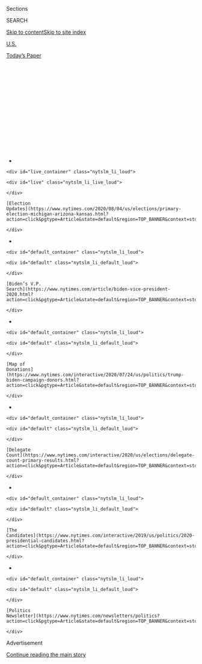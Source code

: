 <div id="app">

<div>

<div>

<div>

<div class="NYTAppHideMasthead css-1q2w90k e1suatyy0">

<div class="section css-ui9rw0 e1suatyy2">

<div class="css-eph4ug er09x8g0">

<div class="css-6n7j50">

</div>

<span class="css-1dv1kvn">Sections</span>

<div class="css-10488qs">

<span class="css-1dv1kvn">SEARCH</span>

</div>

[Skip to content](#site-content)[Skip to site
index](#site-index)

</div>

<div id="masthead-section-label" class="css-1wr3we4 eaxe0e00">

[U.S.](https://www.nytimes.com/section/us)

</div>

<div class="css-10698na e1huz5gh0">

</div>

</div>

<div id="masthead-bar-one" class="section hasLinks css-15hmgas e1csuq9d3">

<div class="css-uqyvli e1csuq9d0">

</div>

<div class="css-1uqjmks e1csuq9d1">

</div>

<div class="css-9e9ivx">

[](https://myaccount.nytimes.com/auth/login?response_type=cookie&client_id=vi)

</div>

<div class="css-1bvtpon e1csuq9d2">

[Today’s
Paper](https://www.nytimes.com/section/todayspaper)

</div>

</div>

</div>

</div>

<div data-aria-hidden="false">

<div id="site-content" data-role="main">

<div>

<div class="css-1aor85t" style="opacity:0.000000001;z-index:-1;visibility:hidden">

<div class="css-1hqnpie">

<div class="css-epjblv">

<span class="css-17xtcya">[U.S.](/section/us)</span><span class="css-x15j1o">|</span><span class="css-fwqvlz">Freed
by Court Ruling, Republicans Step Up Effort to Patrol
Voting</span>

</div>

<div class="css-k008qs">

<div class="css-1iwv8en">

<span class="css-18z7m18"></span>

<div>

</div>

</div>

<span class="css-1n6z4y">https://nyti.ms/2zJmX6j</span>

<div class="css-1705lsu">

<div class="css-4xjgmj">

<div class="css-4skfbu" data-role="toolbar" data-aria-label="Social Media Share buttons, Save button, and Comments Panel with current comment count" data-testid="share-tools">

  - 
  - 
  - 
  - 
    
    <div class="css-6n7j50">
    
    </div>

  - 
  - 

</div>

</div>

</div>

</div>

</div>

</div>

<div id="NYT_TOP_BANNER_REGION" class="css-13pd83m">

<div>

<div id="styln-elections-notifications-menu" class="section interactive-content interactive-size-medium css-1edisqu">

<div class="css-17ih8de interactive-body">

<div class="nytslm_innerContainer" data-aria-live="polite">

<div class="nytslm_title">

</div>

  - 
    
    <div id="live_container" class="nytslm_li_loud">
    
    <div id="live" class="nytslm_li_live_loud">
    
    </div>
    
    [Election
    Updates](https://www.nytimes.com/2020/08/04/us/elections/primary-election-michigan-arizona-kansas.html?action=click&pgtype=Article&state=default&region=TOP_BANNER&context=storylines_menu)
    
    </div>

  - 
    
    <div id="default_container" class="nytslm_li_loud">
    
    <div id="default" class="nytslm_li_default_loud">
    
    </div>
    
    [Biden’s V.P.
    Search](https://www.nytimes.com/article/biden-vice-president-2020.html?action=click&pgtype=Article&state=default&region=TOP_BANNER&context=storylines_menu)
    
    </div>

  - 
    
    <div id="default_container" class="nytslm_li_loud">
    
    <div id="default" class="nytslm_li_default_loud">
    
    </div>
    
    [Map of
    Donations](https://www.nytimes.com/interactive/2020/07/24/us/politics/trump-biden-campaign-donors.html?action=click&pgtype=Article&state=default&region=TOP_BANNER&context=storylines_menu)
    
    </div>

  - 
    
    <div id="default_container" class="nytslm_li_loud">
    
    <div id="default" class="nytslm_li_default_loud">
    
    </div>
    
    [Delegate
    Count](https://www.nytimes.com/interactive/2020/us/elections/delegate-count-primary-results.html?action=click&pgtype=Article&state=default&region=TOP_BANNER&context=storylines_menu)
    
    </div>

  - 
    
    <div id="default_container" class="nytslm_li_loud">
    
    <div id="default" class="nytslm_li_default_loud">
    
    </div>
    
    [The
    Candidates](https://www.nytimes.com/interactive/2019/us/politics/2020-presidential-candidates.html?action=click&pgtype=Article&state=default&region=TOP_BANNER&context=storylines_menu)
    
    </div>

  - 
    
    <div id="default_container" class="nytslm_li_loud">
    
    <div id="default" class="nytslm_li_default_loud">
    
    </div>
    
    [Politics
    Newsletter](https://www.nytimes.com/newsletters/politics?action=click&pgtype=Article&state=default&region=TOP_BANNER&context=storylines_menu)
    
    </div>

</div>

</div>

</div>

</div>

</div>

<div id="top-wrapper" class="css-1sy8kpn">

<div id="top-slug" class="css-l9onyx">

Advertisement

</div>

[Continue reading the main
story](#after-top)

<div class="ad top-wrapper" style="text-align:center;height:100%;display:block;min-height:250px">

<div id="top" class="place-ad" data-position="top" data-size-key="top">

</div>

</div>

<div id="after-top">

</div>

</div>

<div>

<div id="sponsor-wrapper" class="css-1hyfx7x">

<div id="sponsor-slug" class="css-19vbshk">

Supported by

</div>

[Continue reading the main
story](#after-sponsor)

<div id="sponsor" class="ad sponsor-wrapper" style="text-align:center;height:100%;display:block">

</div>

<div id="after-sponsor">

</div>

</div>

<div class="css-186x18t">

</div>

<div class="css-1vkm6nb ehdk2mb0">

# Freed by Court Ruling, Republicans Step Up Effort to Patrol Voting

</div>

Officials seek to recruit 50,000 poll watchers and spend millions to
fight voter fraud. Democrats say the real goal is to stop them from
voting.

<div class="css-79elbk" data-testid="photoviewer-wrapper">

<div class="css-z3e15g" data-testid="photoviewer-wrapper-hidden">

</div>

<div class="css-1a48zt4 ehw59r15" data-testid="photoviewer-children">

![<span class="css-16f3y1r e13ogyst0" data-aria-hidden="true">A voter
filled out her ballot in an early vote center in Merced, Calif., in
March.</span><span class="css-cnj6d5 e1z0qqy90" itemprop="copyrightHolder"><span class="css-1ly73wi e1tej78p0">Credit...</span><span><span>Max
Whittaker for The New York
Times</span></span></span>](https://static01.nyt.com/images/2020/05/08/us/00VOTING-ca/merlin_169921596_763afaf1-bd90-47b6-9956-cb82367fbed7-articleLarge.jpg?quality=75&auto=webp&disable=upscale)

</div>

</div>

<div class="css-18e8msd">

<div class="css-vp77d3 epjyd6m0">

<div class="css-1baulvz">

By [<span class="css-1baulvz last-byline" itemprop="name">Michael
Wines</span>](https://www.nytimes.com/by/michael-wines)

</div>

</div>

  - 
    
    <div class="css-ld3wwf e16638kd2">
    
    May 18,
    2020
    
    </div>

  - 
    
    <div class="css-4xjgmj">
    
    <div class="css-d8bdto" data-role="toolbar" data-aria-label="Social Media Share buttons, Save button, and Comments Panel with current comment count" data-testid="share-tools">
    
      - 
      - 
      - 
      - 
        
        <div class="css-6n7j50">
        
        </div>
    
      - 
      - 
    
    </div>
    
    </div>

</div>

</div>

<div class="section meteredContent css-1r7ky0e" name="articleBody" itemprop="articleBody">

<div class="css-1fanzo5 StoryBodyCompanionColumn">

<div class="css-53u6y8">

WASHINGTON — Six months before a presidential election in which turnout
could matter more than persuasion, the Republican Party, the Trump
campaign and conservative activists are mounting an aggressive national
effort to shape who gets to vote in November — and whose ballots are
counted.

Its premise is that a Republican victory in November is imperiled by
widespread voter fraud, a baseless charge embraced by President Trump
[but repeatedly debunked by
research.](https://www.brennancenter.org/sites/default/files/analysis/Briefing_Memo_Debunking_Voter_Fraud_Myth.pdf)
Democrats and voting rights advocates say the driving factor is
politics, not fraud — especially since [Mr.
Trump’s](https://www.nytimes.com/2020/06/27/us/politics/trump-biden-protests-polling.html)
narrow win in 2016 underscored the potentially crucial value of
depressing turnout by Democrats, particularly minorities.

The Republican program, which has gained steam in recent weeks,
envisions recruiting up to 50,000 volunteers in 15 key states to monitor
polling places and challenge ballots and voters deemed suspicious. That
is part of a $20 million plan that also allots millions to challenge
lawsuits by Democrats and
[voting-rights](https://www.nytimes.com/2020/07/18/us/supreme-court-voting-rights.html)
advocates seeking to loosen state restrictions on balloting. The party
and its allies also intend to use advertising, [the
internet](https://protectthevote.com/?utm_medium=email&utm_source=pu_48&utm_campaign=20200508_123842_&utm_content=&_ga=2.58845101.124784289.1588967538-1349174632.1588967538)
and Mr. Trump’s command of the airwaves to cast Democrats as agents of
election theft.

*\[Read more about* [*fake ballots, mail-in voting and voter
fraud*](https://www.nytimes.com/article/mail-in-vote-fraud-ballot.html)*.\]*

The efforts are bolstered by a 2018 federal court ruling that for the
first time in nearly four decades allows the national Republican Party
to mount campaigns against purported voter fraud without court approval.
The court ban on Republican Party voter-fraud operations [was imposed
in 1982, and then modified in 1986 and again
in 1990,](https://www.theatlantic.com/politics/archive/2018/01/the-gop-just-received-another-tool-for-suppressing-votes/550052/)
each time after courts found instances of Republicans intimidating or
working to exclude minority voters in the name of preventing fraud. The
party was found to have violated it yet again in 2004.

</div>

</div>

<div class="css-1fanzo5 StoryBodyCompanionColumn">

<div class="css-53u6y8">

The 2018 ruling merely “allows the R.N.C. to play by the same rules as
Democrats,” a spokeswoman for the Republican National Committee, Mandi
Merritt, said in a statement.

“Now the R.N.C. can work more closely with state parties and campaigns
to do what we do best — ensure that more people vote through our
unmatched field program,” the statement said.

Democrats will deploy their own army of poll watchers, seeking both to
maximize Democratic turnout and contest Republican practices they
believe improperly challenge or deter voters. One allied group seeking
to counter the Republican effort, Fair Fight, plans to have its own
representatives in the same swing states Republicans have targeted.

The Republican program escalates a focus on limiting who can vote that
became a juggernaut after the Supreme Court dismantled the Voting Rights
Act in 2013. It also reflects an enduring tension in American life in
which the voting rights of minorities — whether granted in 1870 by the
15th Amendment or nearly a century later by the Voting Rights Act of
1965 — seldom seem free from challenge.

Besides the national party and Mr. Trump’s campaign strategists,
conservative advocacy groups are joining lawsuits, recruiting poll
monitors and mounting media campaigns of their own. Leading them is a
new and well-funded organization, the [Honest Elections
Project](https://www.honestelections.org/), formed by [Leonard
Leo](https://www.washingtonpost.com/graphics/2019/investigations/leonard-leo-federalists-society-courts/),
a prolific fund-raiser, advocate of a conservative judiciary and
confidant of Mr. Trump.

</div>

</div>

<div class="css-1fanzo5 StoryBodyCompanionColumn">

<div class="css-53u6y8">

Republicans will have an Election Day operations program “that probably
no other presidential campaign has had before,” Josh Helton, a
Republican consultant, said [at a
meeting](https://cpac.conservative.org/protecting-the-ballot-box-defeating-the-lefts-voter-fraud-machine/)
of the Conservative Political Action Committee in March. “It’s going to
be all hands on
deck.”

<div id="NYT_MAIN_CONTENT_1_REGION" class="css-9tf9ac">

<div>

<div id="styln-nfldraft-updates-block" class="section interactive-content interactive-size-medium css-1ftcdic">

<div class="css-17ih8de interactive-body">

<div id="styln-briefing-block" data-asset-id="">

<div class="briefing-block-header-section">

# [Latest Updates: 2020 Election](https://www.nytimes.com/2020/08/04/us/elections/primary-election-michigan-arizona-kansas.html?action=click&pgtype=Article&state=default&region=MAIN_CONTENT_1&context=storylines_live_updates)

<div class="briefing-block-ts">

Updated 2020-08-04T19:23:30.305Z

</div>

</div>

  - [Two G.O.P. Senate primaries offer — what else? — a test of loyalty
    to
    Trump.](https://www.nytimes.com/2020/08/04/us/elections/primary-election-michigan-arizona-kansas.html?action=click&pgtype=Article&state=default&region=MAIN_CONTENT_1&context=storylines_live_updates#link-3924dd44)
  - [President Trump is suddenly a big supporter of mail-in voting — in
    Florida.](https://www.nytimes.com/2020/08/04/us/elections/primary-election-michigan-arizona-kansas.html?action=click&pgtype=Article&state=default&region=MAIN_CONTENT_1&context=storylines_live_updates#link-32b39e33)
  - [Election experts warn Congress about widespread disenfranchisement
    of voters of color in
    November.](https://www.nytimes.com/2020/08/04/us/elections/primary-election-michigan-arizona-kansas.html?action=click&pgtype=Article&state=default&region=MAIN_CONTENT_1&context=storylines_live_updates#link-6d019753)

<div class="briefing-block-footer">

<div class="briefing-block-footer-meta">

[See more
updates](https://www.nytimes.com/2020/08/04/us/elections/primary-election-michigan-arizona-kansas.html?action=click&pgtype=Article&state=default&region=MAIN_CONTENT_1&context=storylines_live_updates)

</div>

</div>

</div>

</div>

</div>

</div>

</div>

In battleground states, that extends even to comparatively quiet places
like Fond du Lac County, an eastern Wisconsin outpost of about 100,000
people and 1,200 farms midway between Green Bay and Milwaukee.

“I think the big push is going to be for poll observers” in November’s
general election, the Republican Party county chairman, Rohn Bishop,
said this month. “No harm in making sure.” Indeed, he said that training
sessions for election monitors were already in the works.

Democrats who have been tracking the effort say the goal is not to limit
fraud, but to make the supposed threat of election theft the tentpole of
a coordinated campaign by Republicans and their allies to limit the
number of Democratic ballots counted in November.

“This is a burn-it-down strategy, a strategy to win at all costs,” said
Lauren Groh-Wargo, the senior adviser at Fair Fight, the voting rights
group founded by Stacey Abrams, the former Democratic candidate for
governor of Georgia. “They see this as central to victory.”

[Fair Fight](https://fairfight.com/fair-fight-2020/) claims that the
groups’ combined spending on lawsuits, election monitoring and spreading
allegations of cheating will far exceed the $20 million announced to
date. That message, blasted out, in particular by Mr. Trump, has stirred
concerns that the Republican fraud drumbeat could lay the groundwork for
Mr. Trump and his supporters [to reject the election
results](https://www.washingtonpost.com/opinions/2020/05/14/we-need-prepare-possibility-trump-rejecting-election-results/)
should he lose.

The Covid-19 pandemic has raised the stakes further, leading Democrats
and voting rights advocates to call for expanded voting by mail and Mr.
Trump and some Republicans to claim with little evidence that it would
invite fraud.

</div>

</div>

<div class="css-1fanzo5 StoryBodyCompanionColumn">

<div class="css-53u6y8">

Some skeptics say the voting wars are partly political Kabuki, acted out
to rally supporters in both parties and raise funds for advocacy groups.
But in a presidential election where social distancing has muffled
campaigning and few voters remain on the fence, turnout has taken on
outsize importance. And neither side disputes that November’s vote, as
in 2016, could turn on a relative handful of ballots in key states.

Neither the Trump campaign nor the Republican National Committee
responded to requests for interviews, although the committee provided a
summary of its work and policies. In essence, Republicans say Democratic
efforts to relax voting restrictions are partisan moves that demand a
firm response, and that Republican countermeasures reflect standard
political mobilizing.

Others say the Republican focus on vanishingly rare cases of fraud
targets a politically useful phantom.

“It’s utter nonsense. [This has been shown over and
over,”](https://www.brennancenter.org/sites/default/files/legal-work/Briefing_Memo_Debunking_Voter_Fraud_Myth.pdf)
said Kenneth R. Mayer, an elections expert at the University of
Wisconsin-Madison. “The continued insistence that there are material
levels of intentional voter fraud is itself a form of fraud.”

But political strategists insisted at the conservative committee
conference in March that ballot fakery was a major concern. “In some of
these areas where there’s no Republican presence whatsoever, then
they’re going to cheat, and they’re going to cheat early and they’re
going to cheat often,” Mr. Helton said at the March conference. At
polling places, he said, “just having a presence of some sort is a
deterrent for probably 80 percent of the bad behavior.”

Being present at the polls is not unusual; in fact, both parties monitor
polls. Monitors check whether poll workers follow the rules and can
complain to election supervisors or summon party lawyers if differences
are not resolved.

They also can challenge voters’ right to cast a ballot — if, for
instance, a voter lacks a required ID card. That can force voters to
cast provisional ballots that are not counted unless they prove their
eligibility.

</div>

</div>

<div class="css-1fanzo5 StoryBodyCompanionColumn">

<div class="css-53u6y8">

But Democrats say the Republican focus on monitors and repeated
allegations of fraud are part of a coordinated strategy to depress
turnout, especially by minorities, by fueling anxieties among voters
already suspicious of the authorities.

“They don’t need to keep millions of people away” from the polls, Ms.
Groh-Wargo said. “Challenge a couple of voters here, a couple there, and
it all aggregates up. They realize they’re going to win or lose this
thing at the margins.”

Among other things, Democrats cite Mr. Trump’s repeated demands that law
enforcement officers patrol the polls and the recent creation of
voter-fraud task forces by Republicans in four state governments, at
least in part at the national party’s urging.

They also point to a meeting in February attended by conservative
political luminaries and at least one national Republican Party
official, sponsored by the Center for National Policy, a group of
conservative power brokers. The topic was voter fraud and “ballot
security” operations, particularly in inner cities and areas with Native
American populations, according to The Intercept, which [published
excerpts from a
recording](https://theintercept.com/2020/04/11/republican-poll-watchers-vote-by-mail-voter-fraud/?ref=hvper.com)
of the meeting.

One group represented at that meeting, Texas-based [True the
Vote](https://truethevote.org/), is recruiting military veterans to
become poll monitors. The group, an offshoot of a Houston Tea Party
branch, was scrutinized by local prosecutors after its first
poll-monitoring effort in 2012 [sparked complaints of voter
intimidation](https://www.theatlantic.com/magazine/archive/2012/10/the-ballot-cops/309085/).

The group’s founder, Catherine Engelbrecht, told the gathering that
Democrats could inundate the polls with phony votes. “The swarming
tactics of a radicalized socialist mind-set,” she warned, “is a
dangerous thing to behold.” The group did not respond to a request for
comment.

History also offers reason for Democrats’ concern. The court order
vacated in 2018 involved repeated efforts to depress Democratic turnout.
In the first instance, the party recruited off-duty police officers
wearing “National Ballot Security Task Force” armbands to monitor
polling places in black and Latino neighborhoods in New Jersey. A
Democratic lawsuit claimed the officers hectored poll workers and voters
and stopped volunteers from helping voters cast ballots.

</div>

</div>

<div class="css-1fanzo5 StoryBodyCompanionColumn">

<div class="css-53u6y8">

At the Conservative Political Action Committee conference, Justin Clark,
a Trump campaign senior adviser overseeing Election Day operations,
argued that the court order had handed a decades-long edge to Democrats.

“We were really operating with one hand behind our back,” he said.

Speaking to Wisconsin Republicans in November, Mr. Clark said the
party’s expanded poll-monitoring plans were accelerated by defeats
last November in governor’s races in Kentucky and Louisiana.

The party has named three regional directors of Election Day operations,
is hiring directors in 15 key states and will beef up the paid staffs
that recruit and work with volunteers. Wisconsin, for example, is to
receive 100 operatives, compared with 62 in 2016.

One aim, he said, is to expand poll monitoring beyond the usual big-city
Democratic strongholds. Mr. Clark, in remarks [that were posted
online](https://www.youtube.com/watch?v=am0egba-KNQ) by the Democratic
opposition group [American Bridge](https://americanbridgepac.org), cited
a county where he said Mr. Trump won by 14,000 votes in 2016. “But maybe
he should have won by 17,000,” he said. “Their cheating doesn’t just
happen when you lose a county.”

In addition to the $20 million raised by the party for legal battles
over election rules, conservative advocacy groups have joined the legal
war, filing lawsuits and briefs in states such as New Mexico, Minnesota
and Nevada. The Honest Elections Project, which surfaced only this
spring, already has joined legal battles over voting in six states and
has spent $250,000 on advertising opposing voting by mail.

Honest Elections officials did not respond to a request for an
interview. But an account in the online publication Axios in January
detailed plans by Mr. Leo, its creator, [“to funnel tens of millions of
dollars](https://www.axios.com/leonard-leo-crc-advisors-federalist-society-50d4d844-19a3-4eab-af2b-7b74f1617d1c.html?utm_source=twitter&utm_medium=twsocialshare&utm_campaign=organic)
into conservative fights” nationwide.

Republicans said the goal of their litigation effort was “to ensure the
integrity of the 2020 election” and rebuff Democratic attempts “to sue
their way to victory in 2020.” But [Marc Elias, a Washington
lawyer](https://www.perkinscoie.com/en/professionals/marc-e-elias.html)
who represents Democrats in many of the suits that Republicans are
contesting, said every Republican court filing had sought to add or keep
limits on voting rather than remove them.

</div>

</div>

<div class="css-1fanzo5 StoryBodyCompanionColumn">

<div class="css-53u6y8">

“I go to bed sleeping pretty well, thinking I’m fighting for everybody
to be able to vote,” he said. “When was the last time a party said it
would spend $20 million to make voting
harder?”

</div>

</div>

<div>

</div>

</div>

<div>

</div>

<div>

</div>

<div id="NYT_BELOW_MAIN_CONTENT_REGION">

<div>

<div id="STLYN_guide_v1_STYLN_guide_a" class="section css-l08pwh interactive-content interactive-size-medium">

<div class="css-17ih8de interactive-body">

<div class="g-story g-freebird g-max-limit" data-preview-slug="styln-scroll-guide">

</div>

<div id="g-electionguide-id" class="g-electionguide">

<div class="g-electionguide-container">

<div class="g-electionguide-wrapper">

<div class="g-electionguide-logo">

</div>

# Our 2020 Election Guide

Updated Aug. 4, 2020

  - 
    
    -----
    
    ## The Latest
    
      - Five states are holding primary elections Tuesday, with voters
        in Arizona, Kansas, Michigan, Missouri and Washington State
        choosing nominees for Congress and local offices. [Follow live
        election updates
        here.](https://www.nytimes.com/2020/08/04/us/elections/primary-election-michigan-arizona-kansas.html?action=click&pgtype=Article&state=default&region=BELOW_MAIN_CONTENT&context=storylines_guide)

  - 
    
    -----
    
    ## Biden’s V.P. Search
    
      - [Here are 13
        women](https://www.nytimes.com/article/biden-vice-president-2020.html?action=click&pgtype=Article&state=default&region=BELOW_MAIN_CONTENT&context=storylines_guide)
        who have been under consideration to be Joe Biden’s running
        mate, and why each might be chosen — and might not be.

  - 
    
    -----
    
    ## Keep Up With Our Coverage
    
      - Get an
        [email](https://www.nytimes.com/newsletters/politics?action=click&pgtype=Article&state=default&region=BELOW_MAIN_CONTENT&context=storylines_guide)
        recapping the day’s news
    
    <!-- end list -->
    
      - Download our mobile app on
        [iOS](https://apps.apple.com/us/app/nytimes/id284862083?ls=1&mat_click_id=5c79ae7455014fd1bd66b5610c05b8f2-20191112-16948&referrer=mat_click_id%3D5c79ae7455014fd1bd66b5610c05b8f2-20191112-16948%26link_click_id%3D722930677036718082)
        and
        [Android](http://a.localytics.com/android?id=com.nytimes.android&referrer=utm_source%3Dother_nyt_mobile_web%26utm_medium%3DWeb%2520page%26utm_term%3DGeneral%2520Mobile%2520Page%26utm_campaign%3DNYT%2520Mobile%2520General%2520Page)
        and turn on Breaking News and Politics alerts

</div>

</div>

</div>

</div>

</div>

</div>

</div>

<div>

</div>

<div>

<div id="bottom-wrapper" class="css-1ede5it">

<div id="bottom-slug" class="css-l9onyx">

Advertisement

</div>

[Continue reading the main
story](#after-bottom)

<div id="bottom" class="ad bottom-wrapper" style="text-align:center;height:100%;display:block;min-height:90px">

</div>

<div id="after-bottom">

</div>

</div>

</div>

</div>

</div>

## Site Index

<div>

</div>

## Site Information Navigation

  - [© <span>2020</span> <span>The New York Times
    Company</span>](https://help.nytimes.com/hc/en-us/articles/115014792127-Copyright-notice)

<!-- end list -->

  - [NYTCo](https://www.nytco.com/)
  - [Contact
    Us](https://help.nytimes.com/hc/en-us/articles/115015385887-Contact-Us)
  - [Work with us](https://www.nytco.com/careers/)
  - [Advertise](https://nytmediakit.com/)
  - [T Brand Studio](http://www.tbrandstudio.com/)
  - [Your Ad
    Choices](https://www.nytimes.com/privacy/cookie-policy#how-do-i-manage-trackers)
  - [Privacy](https://www.nytimes.com/privacy)
  - [Terms of
    Service](https://help.nytimes.com/hc/en-us/articles/115014893428-Terms-of-service)
  - [Terms of
    Sale](https://help.nytimes.com/hc/en-us/articles/115014893968-Terms-of-sale)
  - [Site
    Map](https://spiderbites.nytimes.com)
  - [Help](https://help.nytimes.com/hc/en-us)
  - [Subscriptions](https://www.nytimes.com/subscription?campaignId=37WXW)

</div>

</div>

</div>

</div>
